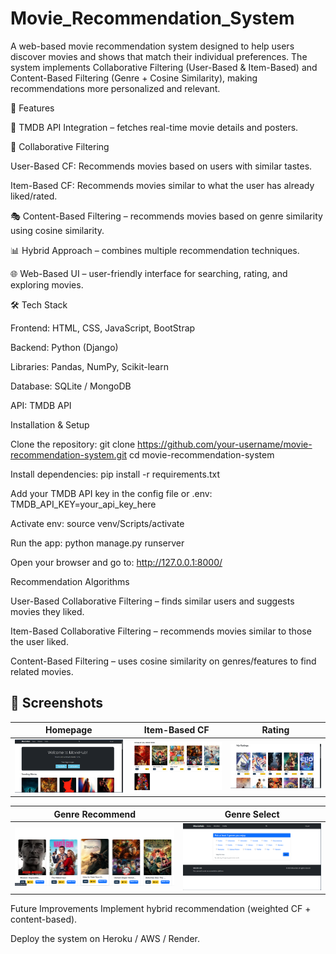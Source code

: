 # Movie_Recommendation_System

A web-based movie recommendation system designed to help users discover movies and shows that match their individual preferences. The system implements Collaborative Filtering (User-Based & Item-Based) and Content-Based Filtering (Genre + Cosine Similarity), making recommendations more personalized and relevant.

🚀 Features

🔑 TMDB API Integration – fetches real-time movie details and posters.

🤝 Collaborative Filtering

User-Based CF: Recommends movies based on users with similar tastes.

Item-Based CF: Recommends movies similar to what the user has already liked/rated.

🎭 Content-Based Filtering – recommends movies based on genre similarity using cosine similarity.

📊 Hybrid Approach – combines multiple recommendation techniques.

🌐 Web-Based UI – user-friendly interface for searching, rating, and exploring movies.

🛠️ Tech Stack

Frontend: HTML, CSS, JavaScript, BootStrap

Backend: Python (Django)

Libraries: Pandas, NumPy, Scikit-learn

Database: SQLite / MongoDB

API: TMDB API

Installation & Setup

Clone the repository:
git clone https://github.com/your-username/movie-recommendation-system.git
cd movie-recommendation-system

Install dependencies:
pip install -r requirements.txt

Add your TMDB API key in the config file or .env:
TMDB_API_KEY=your_api_key_here

Activate env:
source venv/Scripts/activate

Run the app:
python manage.py runserver 

Open your browser and go to:
http://127.0.0.1:8000/


Recommendation Algorithms

User-Based Collaborative Filtering – finds similar users and suggests movies they liked.

Item-Based Collaborative Filtering – recommends movies similar to those the user liked.

Content-Based Filtering – uses cosine similarity on genres/features to find related movies.


## 📸 Screenshots  

| Homepage | Item-Based CF | Rating |
|----------|---------------|--------|
| ![Homepage](./assets/homePage.png) | ![Item-Based](./assets/itembased.png) | ![Rating](./assets/rating.png) |

| Genre Recommend | Genre Select |
|-----------------|--------------|
| ![Genre Recommend](./assets/genrerecommend.png) | ![Genre Select](./assets/genreselect.png) |
 


Future Improvements
Implement hybrid recommendation (weighted CF + content-based).

Deploy the system on Heroku / AWS / Render.
